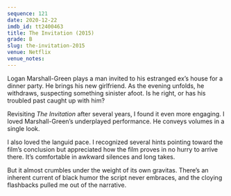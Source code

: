 ```yaml
---
sequence: 121
date: 2020-12-22
imdb_id: tt2400463
title: The Invitation (2015)
grade: B
slug: the-invitation-2015
venue: Netflix
venue_notes:
---
```


Logan Marshall-Green plays a man invited to his estranged ex’s house for a dinner party. He brings his new girlfriend. As the evening unfolds, he withdraws, suspecting something sinister afoot. Is he right, or has his troubled past caught up with him?

<!-- end -->

Revisiting _The Invitation_ after several years, I found it even more engaging. I loved Marshall-Green’s underplayed performance. He conveys volumes in a single look.

I also loved the languid pace. I recognized several hints pointing toward the film’s conclusion but appreciated how the film proves in no hurry to arrive there. It’s comfortable in awkward silences and long takes.

But it almost crumbles under the weight of its own gravitas. There’s an inherent current of black humor the script never embraces, and the cloying flashbacks pulled me out of the narrative.
